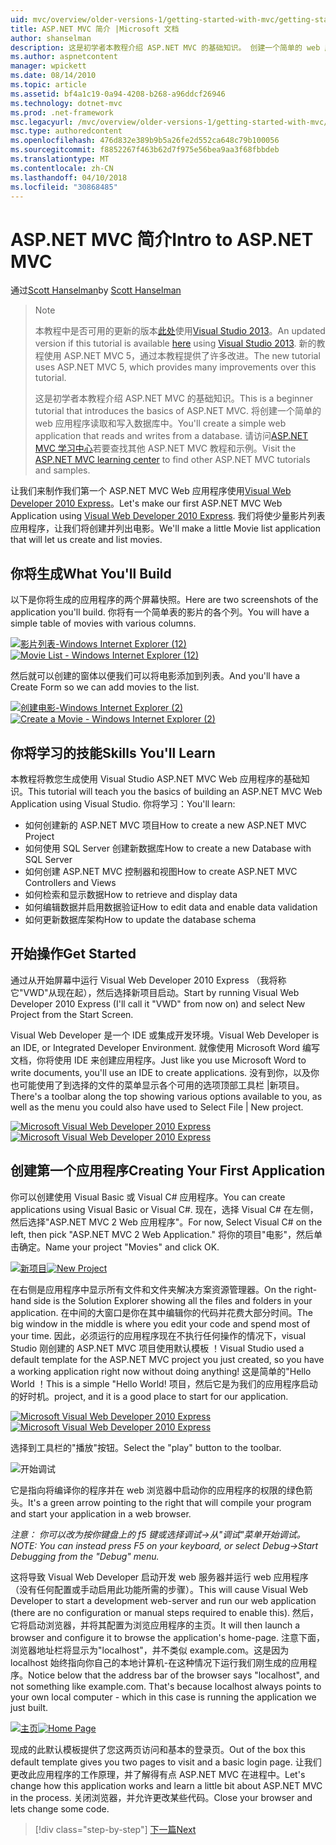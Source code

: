```yaml
---
uid: mvc/overview/older-versions-1/getting-started-with-mvc/getting-started-with-mvc-part1
title: ASP.NET MVC 简介 |Microsoft 文档
author: shanselman
description: 这是初学者本教程介绍 ASP.NET MVC 的基础知识。 创建一个简单的 web 应用程序读取和写入数据库中。
ms.author: aspnetcontent
manager: wpickett
ms.date: 08/14/2010
ms.topic: article
ms.assetid: bf4a1c19-0a94-4208-b268-a96ddcf26946
ms.technology: dotnet-mvc
ms.prod: .net-framework
msc.legacyurl: /mvc/overview/older-versions-1/getting-started-with-mvc/getting-started-with-mvc-part1
msc.type: authoredcontent
ms.openlocfilehash: 476d832e389b9b5a26fe2d552ca648c79b100056
ms.sourcegitcommit: f8852267f463b62d7f975e56bea9aa3f68fbbdeb
ms.translationtype: MT
ms.contentlocale: zh-CN
ms.lasthandoff: 04/10/2018
ms.locfileid: "30868485"
---
```

<a name="intro-to-aspnet-mvc"></a><span data-ttu-id="bf81d-104">ASP.NET MVC 简介</span><span class="sxs-lookup"><span data-stu-id="bf81d-104">Intro to ASP.NET MVC</span></span>
====================
<span data-ttu-id="bf81d-105">通过[Scott Hanselman](https://github.com/shanselman)</span><span class="sxs-lookup"><span data-stu-id="bf81d-105">by [Scott Hanselman](https://github.com/shanselman)</span></span>

> > [!NOTE]
> > <span data-ttu-id="bf81d-106">本教程中是否可用的更新的版本[此处](../../getting-started/introduction/getting-started.md)使用[Visual Studio 2013](https://www.microsoft.com/visualstudio/eng/2013-downloads)。</span><span class="sxs-lookup"><span data-stu-id="bf81d-106">An updated version if this tutorial is available [here](../../getting-started/introduction/getting-started.md) using [Visual Studio 2013](https://www.microsoft.com/visualstudio/eng/2013-downloads).</span></span> <span data-ttu-id="bf81d-107">新的教程使用 ASP.NET MVC 5，通过本教程提供了许多改进。</span><span class="sxs-lookup"><span data-stu-id="bf81d-107">The new tutorial uses ASP.NET MVC 5, which provides many improvements over this tutorial.</span></span>
> 
> 
> <span data-ttu-id="bf81d-108">这是初学者本教程介绍 ASP.NET MVC 的基础知识。</span><span class="sxs-lookup"><span data-stu-id="bf81d-108">This is a beginner tutorial that introduces the basics of ASP.NET MVC.</span></span> <span data-ttu-id="bf81d-109">将创建一个简单的 web 应用程序读取和写入数据库中。</span><span class="sxs-lookup"><span data-stu-id="bf81d-109">You'll create a simple web application that reads and writes from a database.</span></span> <span data-ttu-id="bf81d-110">请访问[ASP.NET MVC 学习中心](../../../index.md)若要查找其他 ASP.NET MVC 教程和示例。</span><span class="sxs-lookup"><span data-stu-id="bf81d-110">Visit the [ASP.NET MVC learning center](../../../index.md) to find other ASP.NET MVC tutorials and samples.</span></span>


<span data-ttu-id="bf81d-111">让我们来制作我们第一个 ASP.NET MVC Web 应用程序使用[Visual Web Developer 2010 Express](https://www.microsoft.com/express/Web/)。</span><span class="sxs-lookup"><span data-stu-id="bf81d-111">Let's make our first ASP.NET MVC Web Application using [Visual Web Developer 2010 Express](https://www.microsoft.com/express/Web/).</span></span> <span data-ttu-id="bf81d-112">我们将使少量影片列表应用程序，让我们将创建并列出电影。</span><span class="sxs-lookup"><span data-stu-id="bf81d-112">We'll make a little Movie list application that will let us create and list movies.</span></span>

## <a name="what-youll-build"></a><span data-ttu-id="bf81d-113">你将生成</span><span class="sxs-lookup"><span data-stu-id="bf81d-113">What You'll Build</span></span>

<span data-ttu-id="bf81d-114">以下是你将生成的应用程序的两个屏幕快照。</span><span class="sxs-lookup"><span data-stu-id="bf81d-114">Here are two screenshots of the application you'll build.</span></span> <span data-ttu-id="bf81d-115">你将有一个简单表的影片的各个列。</span><span class="sxs-lookup"><span data-stu-id="bf81d-115">You will have a simple table of movies with various columns.</span></span>

<span data-ttu-id="bf81d-116">[![影片列表-Windows Internet Explorer (12)](getting-started-with-mvc-part1/_static/image2.png)](getting-started-with-mvc-part1/_static/image1.png)</span><span class="sxs-lookup"><span data-stu-id="bf81d-116">[![Movie List - Windows Internet Explorer (12)](getting-started-with-mvc-part1/_static/image2.png)](getting-started-with-mvc-part1/_static/image1.png)</span></span>

<span data-ttu-id="bf81d-117">然后就可以创建的窗体以便我们可以将电影添加到列表。</span><span class="sxs-lookup"><span data-stu-id="bf81d-117">And you'll have a Create Form so we can add movies to the list.</span></span>

<span data-ttu-id="bf81d-118">[![创建电影-Windows Internet Explorer (2)](getting-started-with-mvc-part1/_static/image4.png)](getting-started-with-mvc-part1/_static/image3.png)</span><span class="sxs-lookup"><span data-stu-id="bf81d-118">[![Create a Movie - Windows Internet Explorer (2)](getting-started-with-mvc-part1/_static/image4.png)](getting-started-with-mvc-part1/_static/image3.png)</span></span>

## <a name="skills-youll-learn"></a><span data-ttu-id="bf81d-119">你将学习的技能</span><span class="sxs-lookup"><span data-stu-id="bf81d-119">Skills You'll Learn</span></span>

<span data-ttu-id="bf81d-120">本教程将教您生成使用 Visual Studio ASP.NET MVC Web 应用程序的基础知识。</span><span class="sxs-lookup"><span data-stu-id="bf81d-120">This tutorial will teach you the basics of building an ASP.NET MVC Web Application using Visual Studio.</span></span> <span data-ttu-id="bf81d-121">你将学习：</span><span class="sxs-lookup"><span data-stu-id="bf81d-121">You'll learn:</span></span>

- <span data-ttu-id="bf81d-122">如何创建新的 ASP.NET MVC 项目</span><span class="sxs-lookup"><span data-stu-id="bf81d-122">How to create a new ASP.NET MVC Project</span></span>
- <span data-ttu-id="bf81d-123">如何使用 SQL Server 创建新数据库</span><span class="sxs-lookup"><span data-stu-id="bf81d-123">How to create a new Database with SQL Server</span></span>
- <span data-ttu-id="bf81d-124">如何创建 ASP.NET MVC 控制器和视图</span><span class="sxs-lookup"><span data-stu-id="bf81d-124">How to create ASP.NET MVC Controllers and Views</span></span>
- <span data-ttu-id="bf81d-125">如何检索和显示数据</span><span class="sxs-lookup"><span data-stu-id="bf81d-125">How to retrieve and display data</span></span>
- <span data-ttu-id="bf81d-126">如何编辑数据并启用数据验证</span><span class="sxs-lookup"><span data-stu-id="bf81d-126">How to edit data and enable data validation</span></span>
- <span data-ttu-id="bf81d-127">如何更新数据库架构</span><span class="sxs-lookup"><span data-stu-id="bf81d-127">How to update the database schema</span></span>

## <a name="get-started"></a><span data-ttu-id="bf81d-128">开始操作</span><span class="sxs-lookup"><span data-stu-id="bf81d-128">Get Started</span></span>

<span data-ttu-id="bf81d-129">通过从开始屏幕中运行 Visual Web Developer 2010 Express （我将称它"VWD"从现在起），然后选择新项目启动。</span><span class="sxs-lookup"><span data-stu-id="bf81d-129">Start by running Visual Web Developer 2010 Express (I'll call it "VWD" from now on) and select New Project from the Start Screen.</span></span>

<span data-ttu-id="bf81d-130">Visual Web Developer 是一个 IDE 或集成开发环境。</span><span class="sxs-lookup"><span data-stu-id="bf81d-130">Visual Web Developer is an IDE, or Integrated Developer Environment.</span></span> <span data-ttu-id="bf81d-131">就像使用 Microsoft Word 编写文档，你将使用 IDE 来创建应用程序。</span><span class="sxs-lookup"><span data-stu-id="bf81d-131">Just like you use Microsoft Word to write documents, you'll use an IDE to create applications.</span></span> <span data-ttu-id="bf81d-132">没有到你，以及你也可能使用了到选择的文件的菜单显示各个可用的选项顶部工具栏 |新项目。</span><span class="sxs-lookup"><span data-stu-id="bf81d-132">There's a toolbar along the top showing various options available to you, as well as the menu you could also have used to Select File | New project.</span></span>

<span data-ttu-id="bf81d-133">[![Microsoft Visual Web Developer 2010 Express](getting-started-with-mvc-part1/_static/image6.png)](getting-started-with-mvc-part1/_static/image5.png)</span><span class="sxs-lookup"><span data-stu-id="bf81d-133">[![Microsoft Visual Web Developer 2010 Express](getting-started-with-mvc-part1/_static/image6.png)](getting-started-with-mvc-part1/_static/image5.png)</span></span>

## <a name="creating-your-first-application"></a><span data-ttu-id="bf81d-134">创建第一个应用程序</span><span class="sxs-lookup"><span data-stu-id="bf81d-134">Creating Your First Application</span></span>

<span data-ttu-id="bf81d-135">你可以创建使用 Visual Basic 或 Visual C# 应用程序。</span><span class="sxs-lookup"><span data-stu-id="bf81d-135">You can create applications using Visual Basic or Visual C#.</span></span> <span data-ttu-id="bf81d-136">现在，选择 Visual C# 在左侧，然后选择"ASP.NET MVC 2 Web 应用程序"。</span><span class="sxs-lookup"><span data-stu-id="bf81d-136">For now, Select Visual C# on the left, then pick "ASP.NET MVC 2 Web Application."</span></span> <span data-ttu-id="bf81d-137">将你的项目"电影"，然后单击确定。</span><span class="sxs-lookup"><span data-stu-id="bf81d-137">Name your project "Movies" and click OK.</span></span>

<span data-ttu-id="bf81d-138">[![新项目](getting-started-with-mvc-part1/_static/image8.png)](getting-started-with-mvc-part1/_static/image7.png)</span><span class="sxs-lookup"><span data-stu-id="bf81d-138">[![New Project](getting-started-with-mvc-part1/_static/image8.png)](getting-started-with-mvc-part1/_static/image7.png)</span></span>

<span data-ttu-id="bf81d-139">在右侧是应用程序中显示所有文件和文件夹解决方案资源管理器。</span><span class="sxs-lookup"><span data-stu-id="bf81d-139">On the right-hand side is the Solution Explorer showing all the files and folders in your application.</span></span> <span data-ttu-id="bf81d-140">在中间的大窗口是你在其中编辑你的代码并花费大部分时间。</span><span class="sxs-lookup"><span data-stu-id="bf81d-140">The big window in the middle is where you edit your code and spend most of your time.</span></span> <span data-ttu-id="bf81d-141">因此，必须运行的应用程序现在不执行任何操作的情况下，visual Studio 刚创建的 ASP.NET MVC 项目使用默认模板 ！</span><span class="sxs-lookup"><span data-stu-id="bf81d-141">Visual Studio used a default template for the ASP.NET MVC project you just created, so you have a working application right now without doing anything!</span></span> <span data-ttu-id="bf81d-142">这是简单的"Hello World ！</span><span class="sxs-lookup"><span data-stu-id="bf81d-142">This is a simple "Hello World!</span></span> <span data-ttu-id="bf81d-143">项目，然后它是为我们的应用程序启动的好时机。</span><span class="sxs-lookup"><span data-stu-id="bf81d-143">project, and it is a good place to start for our application.</span></span>

<span data-ttu-id="bf81d-144">[![Microsoft Visual Web Developer 2010 Express](getting-started-with-mvc-part1/_static/image10.png)](getting-started-with-mvc-part1/_static/image9.png)</span><span class="sxs-lookup"><span data-stu-id="bf81d-144">[![Microsoft Visual Web Developer 2010 Express](getting-started-with-mvc-part1/_static/image10.png)](getting-started-with-mvc-part1/_static/image9.png)</span></span>

<span data-ttu-id="bf81d-145">选择到工具栏的"播放"按钮。</span><span class="sxs-lookup"><span data-stu-id="bf81d-145">Select the "play" button to the toolbar.</span></span>

![开始调试](getting-started-with-mvc-part1/_static/image11.png)

<span data-ttu-id="bf81d-147">它是指向将编译你的程序并在 web 浏览器中启动你的应用程序的权限的绿色箭头。</span><span class="sxs-lookup"><span data-stu-id="bf81d-147">It's a green arrow pointing to the right that will compile your program and start your application in a web browser.</span></span>

<span data-ttu-id="bf81d-148">*注意： 你可以改为按你键盘上的 f5 键或选择调试-&gt;从"调试"菜单开始调试。*</span><span class="sxs-lookup"><span data-stu-id="bf81d-148">*NOTE: You can instead press F5 on your keyboard, or select Debug-&gt;Start Debugging from the "Debug" menu.*</span></span>

<span data-ttu-id="bf81d-149">这将导致 Visual Web Developer 启动开发 web 服务器并运行 web 应用程序 （没有任何配置或手动启用此功能所需的步骤）。</span><span class="sxs-lookup"><span data-stu-id="bf81d-149">This will cause Visual Web Developer to start a development web-server and run our web application (there are no configuration or manual steps required to enable this).</span></span> <span data-ttu-id="bf81d-150">然后，它将启动浏览器，并将其配置为浏览应用程序的主页。</span><span class="sxs-lookup"><span data-stu-id="bf81d-150">It will then launch a browser and configure it to browse the application's home-page.</span></span> <span data-ttu-id="bf81d-151">注意下面，浏览器地址栏将显示为"localhost"，并不类似 example.com。这是因为 localhost 始终指向你自己的本地计算机-在这种情况下运行我们刚生成的应用程序。</span><span class="sxs-lookup"><span data-stu-id="bf81d-151">Notice below that the address bar of the browser says "localhost", and not something like example.com. That's because localhost always points to your own local computer - which in this case is running the application we just built.</span></span>

<span data-ttu-id="bf81d-152">[![主页](getting-started-with-mvc-part1/_static/image13.png)](getting-started-with-mvc-part1/_static/image12.png)</span><span class="sxs-lookup"><span data-stu-id="bf81d-152">[![Home Page](getting-started-with-mvc-part1/_static/image13.png)](getting-started-with-mvc-part1/_static/image12.png)</span></span>

<span data-ttu-id="bf81d-153">现成的此默认模板提供了您这两页访问和基本的登录页。</span><span class="sxs-lookup"><span data-stu-id="bf81d-153">Out of the box this default template gives you two pages to visit and a basic login page.</span></span> <span data-ttu-id="bf81d-154">让我们更改此应用程序的工作原理，并了解得有点 ASP.NET MVC 在进程中。</span><span class="sxs-lookup"><span data-stu-id="bf81d-154">Let's change how this application works and learn a little bit about ASP.NET MVC in the process.</span></span> <span data-ttu-id="bf81d-155">关闭浏览器，并允许更改某些代码。</span><span class="sxs-lookup"><span data-stu-id="bf81d-155">Close your browser and lets change some code.</span></span>

> [!div class="step-by-step"]
> [<span data-ttu-id="bf81d-156">下一篇</span><span class="sxs-lookup"><span data-stu-id="bf81d-156">Next</span></span>](getting-started-with-mvc-part2.md)
